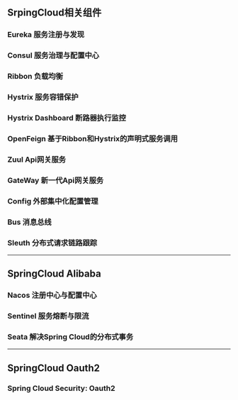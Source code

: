 ## SrpingCloud相关组件
### Eureka 服务注册与发现
### Consul 服务治理与配置中心
### Ribbon 负载均衡
### Hystrix 服务容错保护
### Hystrix Dashboard 断路器执行监控
### OpenFeign 基于Ribbon和Hystrix的声明式服务调用 
### Zuul Api网关服务
### GateWay 新一代Api网关服务
### Config 外部集中化配置管理
### Bus 消息总线
### Sleuth 分布式请求链路跟踪
----
## SpringCloud Alibaba
### Nacos 注册中心与配置中心
### Sentinel 服务熔断与限流
### Seata 解决Spring Cloud的分布式事务
----
## SpringCloud Oauth2
### Spring Cloud Security: Oauth2

